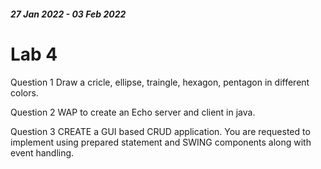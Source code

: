 ##### 27 Jan 2022 - 03 Feb 2022

# Lab 4

Question 1
Draw a cricle, ellipse, traingle, hexagon, pentagon in different colors.

Question 2
WAP to create an Echo server and client in java.

Question 3
CREATE a GUI based CRUD application. You are requested to implement using prepared statement and SWING components along with event handling.
